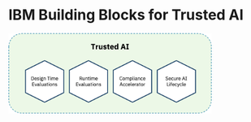 # IBM Building Blocks for Trusted AI

<img src="images/BBs.png" alt="Trusted AI Building Blocks" width="400"/>





